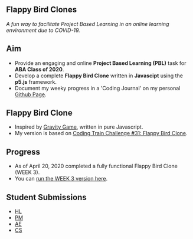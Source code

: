 ## Flappy Bird Clones
*A fun way to facilitate Project Based Learning in an online learning environment due to COVID-19.*

## Aim
- Provide an engaging and online **Project Based Learning (PBL)** task for **ABA Class of 2020**.
- Develop a complete **Flappy Bird Clone** written in **Javascipt** using the **p5.js** framework. 
- Document my weeky progress in a 'Coding Journal' on my personal [Github Page](https://mvpoirier.github.io/).

## Flappy Bird Clone
- Inspired by [Gravity Game](https://www.w3schools.com/graphics/game_gravity.asp), written in pure Javascript.
- My version is based on [Coding Train Challenge #31: Flappy Bird Clone](https://www.youtube.com/watch?v=cXgA1d_E-jY).

## Progress
- As of April 20, 2020 completed a fully functional Flappy Bird Clone (WEEK 3).
- You can [run the WEEK 3 version here](https://rawcdn.githack.com/mvpoirier/Javascript/10c9ddfab73272a126eefb6ac23b20ef061236a2/flappyBirdClones/WEEK3/index.html).

## Student Submissions
- [HL](https://multigame5.herokuapp.com/)
- [PM](parthmahawar.github.io/p5flappy)
- [AE](https://rawcdn.githack.com/Leguu/flappy/969d85fdc36311cb068308bc932e497386f6f49a/flappy.html)
- [CS](https://raw.githack.com/buymom/flappybird/master/flappybird/index.html)